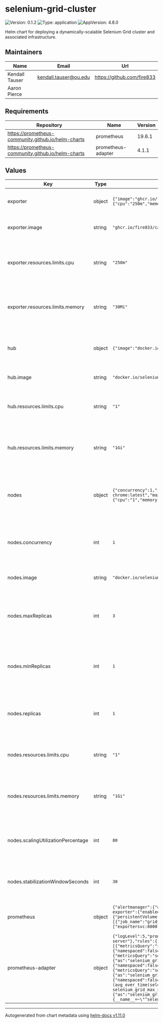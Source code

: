 # selenium-grid-cluster

![Version: 0.1.2](https://img.shields.io/badge/Version-0.1.2-informational?style=flat-square) ![Type: application](https://img.shields.io/badge/Type-application-informational?style=flat-square) ![AppVersion: 4.8.0](https://img.shields.io/badge/AppVersion-4.8.0-informational?style=flat-square)

Helm chart for deploying a dynamically-scalable Selenium Grid cluster and associated infrastructure.

## Maintainers

| Name | Email | Url |
| ---- | ------ | --- |
| Kendall Tauser | <kendall.tauser@ou.edu> | <https://github.com/fire833> |
| Aaron Pierce |  |  |

## Requirements

| Repository | Name | Version |
|------------|------|---------|
| https://prometheus-community.github.io/helm-charts | prometheus | 19.6.1 |
| https://prometheus-community.github.io/helm-charts | prometheus-adapter | 4.1.1 |

## Values

| Key | Type | Default | Description |
|-----|------|---------|-------------|
| exporter | object | `{"image":"ghcr.io/fire833/capstone/grid-exporter:latest","resources":{"limits":{"cpu":"250m","memory":"30Mi"}}}` | Configuration for the selenium grid exporter |
| exporter.image | string | `"ghcr.io/fire833/capstone/grid-exporter:latest"` | Specify the image for the exporter instances. |
| exporter.resources.limits.cpu | string | `"250m"` | Specify the maximum cpu for the exporter instance within the cluster. |
| exporter.resources.limits.memory | string | `"30Mi"` | Specify the maximum memory for the exporter instance within the cluster. |
| hub | object | `{"image":"docker.io/selenium/hub:4.8.0","resources":{"limits":{"cpu":"1","memory":"1Gi"}}}` | Hub management options for the hub node managed by this chart.  |
| hub.image | string | `"docker.io/selenium/hub:4.8.0"` | Specify the image for the hub instance. |
| hub.resources.limits.cpu | string | `"1"` | Specify the maximum cpu for the hub instance within the cluster. |
| hub.resources.limits.memory | string | `"1Gi"` | Specify the maximum memory for the hub instance within the cluster. |
| nodes | object | `{"concurrency":1,"image":"docker.io/selenium/node-chrome:latest","maxReplicas":3,"minReplicas":1,"replicas":1,"resources":{"limits":{"cpu":"1","memory":"1Gi"}},"scalingUtilizationPercentage":80,"stabilizationWindowSeconds":30}` | Node management options for each selenium grid node managed by this chart. |
| nodes.concurrency | int | `1` | Specify the maximum concurrency level that you want for each node pod. |
| nodes.image | string | `"docker.io/selenium/node-chrome:latest"` | Specify the image for the node instances. |
| nodes.maxReplicas | int | `3` | Specify the maximum number of replicas for the selenium node pod within the cluster. |
| nodes.minReplicas | int | `1` | Specify the minimum number of replicas for the selenium node pod within the cluster. |
| nodes.replicas | int | `1` | Specify the number of selenium node pods you want spun up as a base case. |
| nodes.resources.limits.cpu | string | `"1"` | Specify the maximum cpu for every selenium node within the cluster. |
| nodes.resources.limits.memory | string | `"1Gi"` | Specify the maximum memory for every selenium node within the cluster. |
| nodes.scalingUtilizationPercentage | int | `80` | Utilization percentage target for scaling number of nodes up or down |
| nodes.stabilizationWindowSeconds | int | `30` | Specify the scaledown stabilization window for scaling node instances. |
| prometheus | object | `{"alertmanager":{"enabled":false},"kube-state-metrics":{"enabled":false},"prometheus-node-exporter":{"enabled":false},"prometheus-pushgateway":{"enabled":false},"server":{"persistentVolume":{"enabled":false}},"serverFiles":{"prometheus.yml":{"scrape_configs":[{"job_name":"grid_exporter","scrape_interval":"1s","static_configs":[{"targets":["exportersvc:8000"]}]}]}}}` | Override values for the prometheus dependency chart. |
| prometheus-adapter | object | `{"logLevel":5,"prometheus":{"path":"/","port":80,"url":"http://pv1-prometheus-server"},"rules":{"default":false,"external":[{"metricsQuery":"selenium_grid_num_nodes","resources":{"namespaced":false},"seriesQuery":"selenium_grid_num_nodes"},{"metricsQuery":"selenium_grid_num_sessions","name":{"as":"selenium_grid_num_sessions"},"resources":{"namespaced":false},"seriesQuery":"selenium_grid_num_sessions"},{"metricsQuery":"selenium_grid_max_sessions","name":{"as":"selenium_grid_max_sessions"},"resources":{"namespaced":false},"seriesQuery":"selenium_grid_max_sessions"},{"metricsQuery":"(avg_over_time(selenium_grid_num_sessions_aggregated[10s]) / selenium_grid_max_sessions_aggregated)* 100","name":{"as":"selenium_grid_session_util_percent"},"resources":{"namespaced":false},"seriesQuery":"{__name__=~\"^selenium_grid_.*_sessions_aggregated$\"}"}]}}` | Override values for the prometheus-adapter chart. |

----------------------------------------------
Autogenerated from chart metadata using [helm-docs v1.11.0](https://github.com/norwoodj/helm-docs/releases/v1.11.0)
